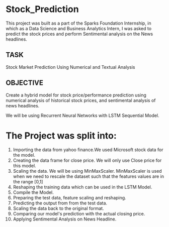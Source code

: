# Stock_Prediction

This project was built as a part of the Sparks Foundation Internship, in which as a Data Science and Business Analytics Intern, I was asked to predict the stock prices and perform Sentimental analysis on the News headlines. 

## TASK
Stock Market Prediction Using Numerical and Textual Analysis

## OBJECTIVE
Create a hybrid model for stock price/performance prediction using numerical analysis of historical stock prices, and sentimental analysis of news headlines.

We will be using Recurrent Neural Networks with LSTM Sequential Model. 

# The Project was split into:
1. Importing the data from yahoo finance.We used Microsoft stock data for the model.
2. Creating the data frame for close price. We will only use Close price for this model.
3. Scaling the data. We will be using MinMaxScaler. MinMaxScaler is used when we need to rescale the dataset such that the features values are in the range [0,1]
4. Reshaping the training data which can be used in the LSTM Model.
5. Compile the Model.
6. Preparing the test data, feature scaling and reshaping.
7. Predicting the output from from the test data.
8. Scaling the data back to the original format.
9. Comparing our model's prediction with the actual closing price.
10. Applying Sentimental Analysis on News Headline. 
  